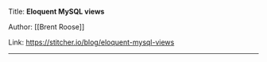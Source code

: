 Title: **Eloquent MySQL views**

Author: [[Brent Roose]]

Link: https://stitcher.io/blog/eloquent-mysql-views

---

